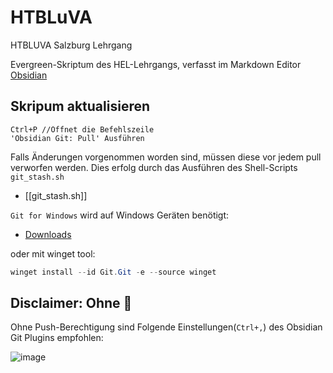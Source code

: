 # HTBLuVA
HTBLUVA Salzburg Lehrgang

Evergreen-Skriptum des HEL-Lehrgangs, verfasst im Markdown Editor [Obsidian](https://obsidian.md/)

## Skripum aktualisieren
```
Ctrl+P //Öffnet die Befehlszeile
'Obsidian Git: Pull' Ausführen
```
Falls Änderungen vorgenommen worden sind, müssen diese vor jedem pull verworfen werden.
Dies erfolg durch das Ausführen des Shell-Scripts `git_stash.sh`

- [[git_stash.sh]]

`Git for Windows` wird auf Windows Geräten benötigt:

- [Downloads](https://git-scm.com/download/win)

oder mit winget tool:
```powershell
winget install --id Git.Git -e --source winget
```

## Disclaimer: Ohne 🔫

Ohne Push-Berechtigung sind Folgende Einstellungen(`Ctrl+,`) des Obsidian Git Plugins empfohlen:

![image](https://user-images.githubusercontent.com/55248627/203434871-61b2e95f-2ac9-47c4-ab18-c2e13998bd1f.png)
